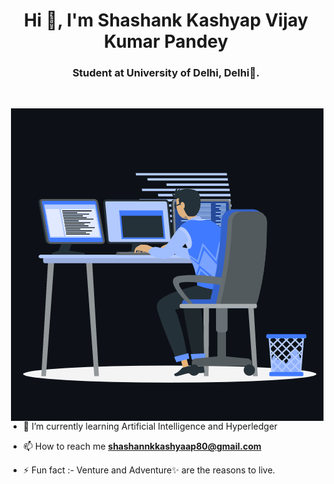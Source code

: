 <h1 align="center">Hi 👋, I'm Shashank Kashyap Vijay Kumar Pandey</h1>
<h3 align="center">Student at University of Delhi, Delhi🌟.</h3>

<br>

<p><img align="right" src="https://github.com/SKVKPandey/SKVKPandey/blob/main/PC_Animation.gif" alt="adam-pw" /></p>


- 🌱 I’m currently learning Artificial Intelligence and Hyperledger

- 📫 How to reach me **shashannkkashyaap80@gmail.com**

- ⚡ Fun fact :- Venture and Adventure✨ are the reasons to live.

<br>
